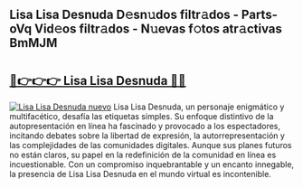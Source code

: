 ## Lisa Lisa Desnuda D𝚎sn𝚞dos filtr𝚊dos - Parts-oVq Vid𝚎os filtr𝚊dos - N𝚞evas f𝚘tos atr𝚊ctivas BmMJM

# <h2><a href="http://mb8ni9m.tromn.icu/?c=Lisa+Lisa+Desnuda">🔗👉👉👉 Lisa Lisa Desnuda 🔗🔗</a></h2>

[![Lisa Lisa Desnuda nuevo](https://i.imgur.com/pEAQMta.gif)](http://mb8ni9m.tromn.icu/?c=Lisa+Lisa+Desnuda)
Lisa Lisa Desnuda, un personaje enigmático y multifacético, desafía las etiquetas simples. Su enfoque distintivo de la autopresentación en línea ha fascinado y provocado a los espectadores, incitando debates sobre la libertad de expresión, la autorrepresentación y las complejidades de las comunidades digitales. Aunque sus planes futuros no están claros, su papel en la redefinición de la comunidad en línea es incuestionable. Con un compromiso inquebrantable y un encanto innegable, la presencia de Lisa Lisa Desnuda en el mundo virtual es incontenible.
